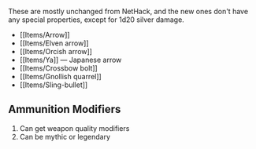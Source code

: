 These are mostly unchanged from NetHack, and the new ones don't have any special properties, except for 1d20 silver damage.
- [[Items/Arrow]]
- [[Items/Elven arrow]]
- [[Items/Orcish arrow]]
- [[Items/Ya]] — Japanese arrow
- [[Items/Crossbow bolt]]
- [[Items/Gnollish quarrel]]
- [[Items/Sling-bullet]]

## Ammunition Modifiers

1. Can get weapon quality modifiers
2. Can be mythic or legendary
